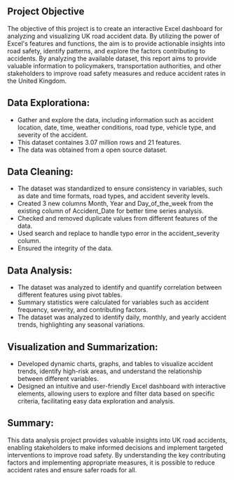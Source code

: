 ## Project Objective
The objective of this project is to create an interactive Excel dashboard for analyzing and visualizing UK road accident data. By utilizing the power of Excel's features and functions, the aim is to provide actionable insights into road safety, identify patterns, and explore the factors contributing to accidents.
By analyzing the available dataset, this report aims to provide valuable information to policymakers, transportation authorities, and other stakeholders to improve road safety measures and reduce accident rates in the United Kingdom.

## Data Explorationa:
* Gather and explore the data, including information such as accident location, date, time, weather conditions, road type, vehicle type, and severity of the accident.
* This dataset containes 3.07 million rows and 21 features.
* The data was obtained from a open source dataset.

## Data Cleaning:
* The dataset was standardized to ensure consistency in variables, such as date and time formats, road types, and accident severity levels.
* Created 3 new columns  Month, Year and Day_of_the_week from the existing column of Accident_Date for better time series analysis.
* Checked and removed duplicate values from different features of the data.
* Used search and replace to handle typo error in the accident_severity column.
* Ensured the integrity of the data.

## Data Analysis:
* The dataset was analyzed to identify and quantify correlation between different features using pivot tables.
* Summary statistics were calculated for variables such as accident frequency, severity, and contributing factors.
* The dataset was analyzed to identify daily, monthly, and yearly accident trends, highlighting any seasonal variations.

## Visualization and Summarization: 
* Developed dynamic charts, graphs, and tables to visualize accident trends, identify high-risk areas, and understand the relationship between different variables.
* Designed an intuitive and user-friendly Excel dashboard with interactive elements, allowing users to explore and filter data based on specific criteria, facilitating easy data exploration and analysis.

## Summary: 
This data analysis project provides valuable insights into UK road accidents, enabling stakeholders to make informed decisions and implement targeted interventions to improve road safety. By understanding the key contributing factors and implementing appropriate measures, it is possible to reduce accident rates and ensure safer roads for all.
